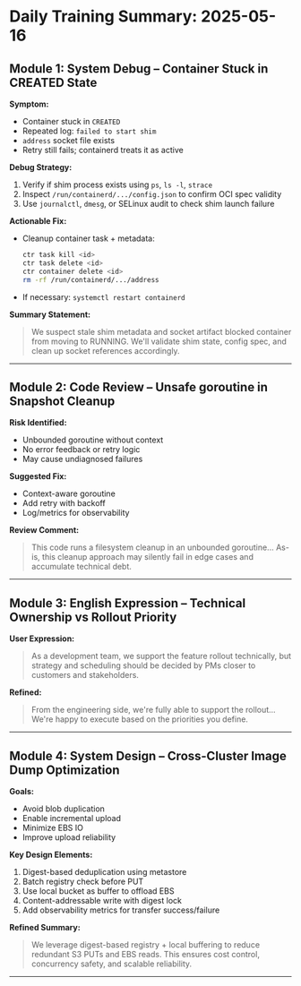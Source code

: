 
# Daily Training Summary: 2025-05-16

## Module 1: System Debug – Container Stuck in CREATED State

**Symptom:**
- Container stuck in `CREATED`
- Repeated log: `failed to start shim`
- `address` socket file exists
- Retry still fails; containerd treats it as active

**Debug Strategy:**
1. Verify if shim process exists using `ps`, `ls -l`, `strace`
2. Inspect `/run/containerd/.../config.json` to confirm OCI spec validity
3. Use `journalctl`, `dmesg`, or SELinux audit to check shim launch failure

**Actionable Fix:**
- Cleanup container task + metadata:
  ```bash
  ctr task kill <id>
  ctr task delete <id>
  ctr container delete <id>
  rm -rf /run/containerd/.../address
  ```
- If necessary: `systemctl restart containerd`

**Summary Statement:**
> We suspect stale shim metadata and socket artifact blocked container from moving to RUNNING. We'll validate shim state, config spec, and clean up socket references accordingly.

---

## Module 2: Code Review – Unsafe goroutine in Snapshot Cleanup

**Risk Identified:**
- Unbounded goroutine without context
- No error feedback or retry logic
- May cause undiagnosed failures

**Suggested Fix:**
- Context-aware goroutine
- Add retry with backoff
- Log/metrics for observability

**Review Comment:**
> This code runs a filesystem cleanup in an unbounded goroutine... As-is, this cleanup approach may silently fail in edge cases and accumulate technical debt.

---

## Module 3: English Expression – Technical Ownership vs Rollout Priority

**User Expression:**
> As a development team, we support the feature rollout technically, but strategy and scheduling should be decided by PMs closer to customers and stakeholders.

**Refined:**
> From the engineering side, we're fully able to support the rollout... We're happy to execute based on the priorities you define.

---

## Module 4: System Design – Cross-Cluster Image Dump Optimization

**Goals:**
- Avoid blob duplication
- Enable incremental upload
- Minimize EBS IO
- Improve upload reliability

**Key Design Elements:**
1. Digest-based deduplication using metastore
2. Batch registry check before PUT
3. Use local bucket as buffer to offload EBS
4. Content-addressable write with digest lock
5. Add observability metrics for transfer success/failure

**Refined Summary:**
> We leverage digest-based registry + local buffering to reduce redundant S3 PUTs and EBS reads. This ensures cost control, concurrency safety, and scalable reliability.

---
